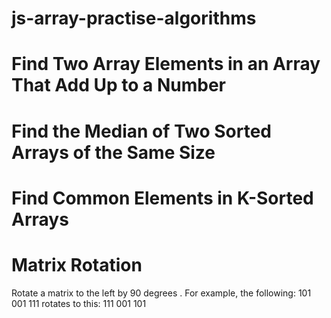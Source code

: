 # js-array-practise-algorithms

# Find	Two	Array	Elements	in	an	Array	That	Add	Up	to	a	Number

# Find	the	Median	of	Two	Sorted	Arrays	of	the	Same	Size

# Find	Common	Elements	in	K-Sorted	Arrays

# Matrix	Rotation
Rotate	a	matrix	to	the	left	by	90	degrees	.
For	example,	the	following:
101
001
111
rotates	to	this:
111
001
101
